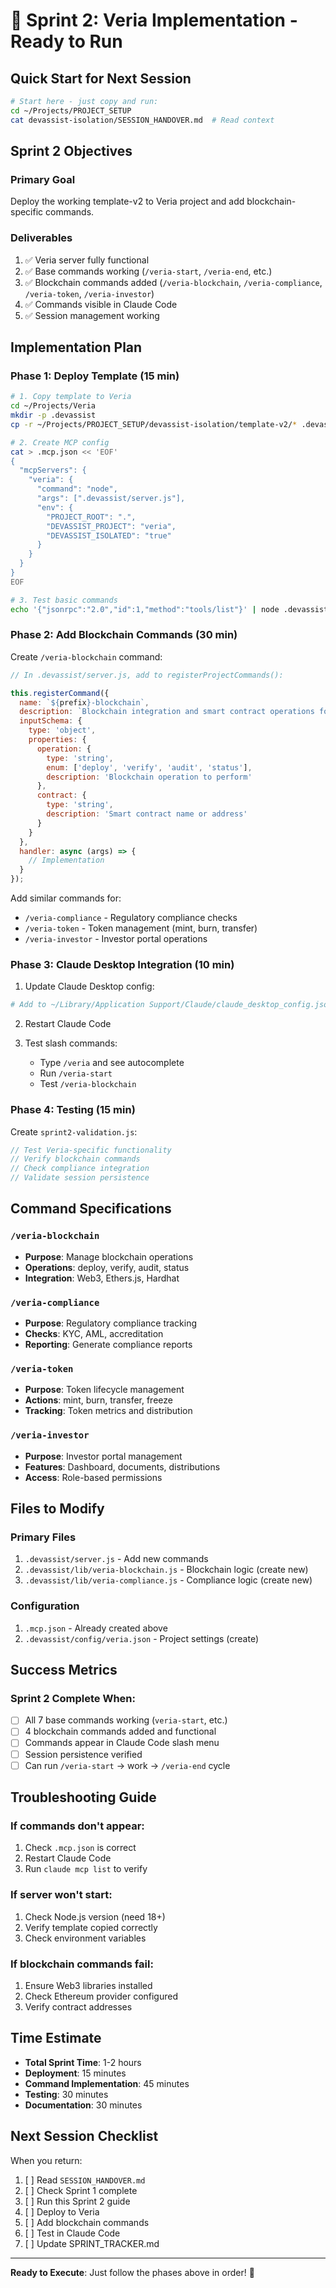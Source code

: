 # 🚀 Sprint 2: Veria Implementation - Ready to Run

## Quick Start for Next Session

```bash
# Start here - just copy and run:
cd ~/Projects/PROJECT_SETUP
cat devassist-isolation/SESSION_HANDOVER.md  # Read context
```

## Sprint 2 Objectives

### Primary Goal
Deploy the working template-v2 to Veria project and add blockchain-specific commands.

### Deliverables
1. ✅ Veria server fully functional
2. ✅ Base commands working (`/veria-start`, `/veria-end`, etc.)
3. ✅ Blockchain commands added (`/veria-blockchain`, `/veria-compliance`, `/veria-token`, `/veria-investor`)
4. ✅ Commands visible in Claude Code
5. ✅ Session management working

## Implementation Plan

### Phase 1: Deploy Template (15 min)
```bash
# 1. Copy template to Veria
cd ~/Projects/Veria
mkdir -p .devassist
cp -r ~/Projects/PROJECT_SETUP/devassist-isolation/template-v2/* .devassist/

# 2. Create MCP config
cat > .mcp.json << 'EOF'
{
  "mcpServers": {
    "veria": {
      "command": "node",
      "args": [".devassist/server.js"],
      "env": {
        "PROJECT_ROOT": ".",
        "DEVASSIST_PROJECT": "veria",
        "DEVASSIST_ISOLATED": "true"
      }
    }
  }
}
EOF

# 3. Test basic commands
echo '{"jsonrpc":"2.0","id":1,"method":"tools/list"}' | node .devassist/server.js 2>/dev/null | jq -r '.result.tools[].name'
```

### Phase 2: Add Blockchain Commands (30 min)

Create `/veria-blockchain` command:
```javascript
// In .devassist/server.js, add to registerProjectCommands():

this.registerCommand({
  name: `${prefix}-blockchain`,
  description: `Blockchain integration and smart contract operations for ${this.config.projectName}`,
  inputSchema: {
    type: 'object',
    properties: {
      operation: {
        type: 'string',
        enum: ['deploy', 'verify', 'audit', 'status'],
        description: 'Blockchain operation to perform'
      },
      contract: {
        type: 'string',
        description: 'Smart contract name or address'
      }
    }
  },
  handler: async (args) => {
    // Implementation
  }
});
```

Add similar commands for:
- `/veria-compliance` - Regulatory compliance checks
- `/veria-token` - Token management (mint, burn, transfer)
- `/veria-investor` - Investor portal operations

### Phase 3: Claude Desktop Integration (10 min)

1. Update Claude Desktop config:
```bash
# Add to ~/Library/Application Support/Claude/claude_desktop_config.json
```

2. Restart Claude Code

3. Test slash commands:
   - Type `/veria` and see autocomplete
   - Run `/veria-start`
   - Test `/veria-blockchain`

### Phase 4: Testing (15 min)

Create `sprint2-validation.js`:
```javascript
// Test Veria-specific functionality
// Verify blockchain commands
// Check compliance integration
// Validate session persistence
```

## Command Specifications

### `/veria-blockchain`
- **Purpose**: Manage blockchain operations
- **Operations**: deploy, verify, audit, status
- **Integration**: Web3, Ethers.js, Hardhat

### `/veria-compliance`
- **Purpose**: Regulatory compliance tracking
- **Checks**: KYC, AML, accreditation
- **Reporting**: Generate compliance reports

### `/veria-token`
- **Purpose**: Token lifecycle management
- **Actions**: mint, burn, transfer, freeze
- **Tracking**: Token metrics and distribution

### `/veria-investor`
- **Purpose**: Investor portal management
- **Features**: Dashboard, documents, distributions
- **Access**: Role-based permissions

## Files to Modify

### Primary Files
1. `.devassist/server.js` - Add new commands
2. `.devassist/lib/veria-blockchain.js` - Blockchain logic (create new)
3. `.devassist/lib/veria-compliance.js` - Compliance logic (create new)

### Configuration
1. `.mcp.json` - Already created above
2. `.devassist/config/veria.json` - Project settings (create)

## Success Metrics

### Sprint 2 Complete When:
- [ ] All 7 base commands working (`veria-start`, etc.)
- [ ] 4 blockchain commands added and functional
- [ ] Commands appear in Claude Code slash menu
- [ ] Session persistence verified
- [ ] Can run `/veria-start` → work → `/veria-end` cycle

## Troubleshooting Guide

### If commands don't appear:
1. Check `.mcp.json` is correct
2. Restart Claude Code
3. Run `claude mcp list` to verify

### If server won't start:
1. Check Node.js version (need 18+)
2. Verify template copied correctly
3. Check environment variables

### If blockchain commands fail:
1. Ensure Web3 libraries installed
2. Check Ethereum provider configured
3. Verify contract addresses

## Time Estimate

- **Total Sprint Time**: 1-2 hours
- **Deployment**: 15 minutes
- **Command Implementation**: 45 minutes
- **Testing**: 30 minutes
- **Documentation**: 30 minutes

## Next Session Checklist

When you return:
1. [ ] Read `SESSION_HANDOVER.md`
2. [ ] Check Sprint 1 complete
3. [ ] Run this Sprint 2 guide
4. [ ] Deploy to Veria
5. [ ] Add blockchain commands
6. [ ] Test in Claude Code
7. [ ] Update SPRINT_TRACKER.md

---

**Ready to Execute**: Just follow the phases above in order! 🚀